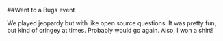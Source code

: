 ##Went to a Bugs event

We played jeopardy but with like open source questions.
It was pretty fun, but kind of cringey at times.
Probably would go again.
Also, I won a shirt!